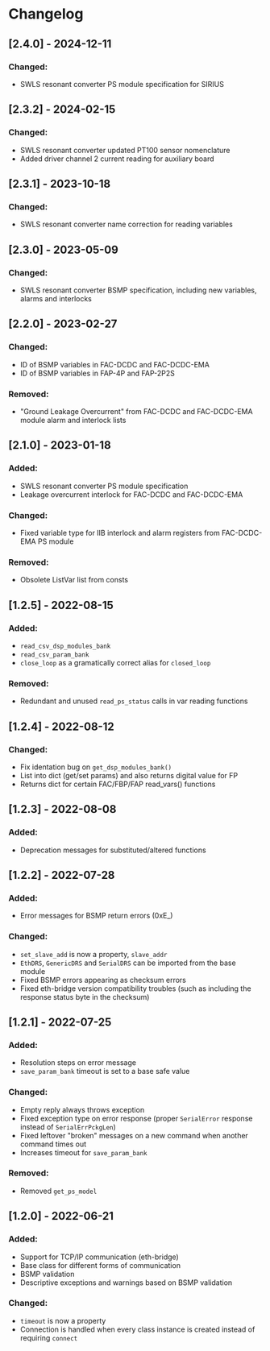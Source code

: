 # Changelog

## [2.4.0] - 2024-12-11
### Changed:
- SWLS resonant converter PS module specification for SIRIUS 

## [2.3.2] - 2024-02-15
### Changed:
- SWLS resonant converter updated PT100 sensor nomenclature 
- Added driver channel 2 current reading for auxiliary board

## [2.3.1] - 2023-10-18
### Changed:
- SWLS resonant converter name correction for reading variables 

## [2.3.0] - 2023-05-09
### Changed:
- SWLS resonant converter BSMP specification, including new variables, alarms and interlocks

## [2.2.0] - 2023-02-27
### Changed:
- ID of BSMP variables in FAC-DCDC and FAC-DCDC-EMA 
- ID of BSMP variables in FAP-4P and FAP-2P2S 

### Removed:
- "Ground Leakage Overcurrent" from FAC-DCDC and FAC-DCDC-EMA module alarm and interlock lists

## [2.1.0] - 2023-01-18
### Added:
- SWLS resonant converter PS module specification
- Leakage overcurrent interlock for FAC-DCDC and FAC-DCDC-EMA

### Changed:
- Fixed variable type for IIB interlock and alarm registers from FAC-DCDC-EMA PS module

### Removed:
- Obsolete ListVar list from consts

## [1.2.5] - 2022-08-15
### Added:
- `read_csv_dsp_modules_bank`
- `read_csv_param_bank`
- `close_loop` as a gramatically correct alias for `closed_loop`

### Removed:
- Redundant and unused `read_ps_status` calls in var reading functions

## [1.2.4] - 2022-08-12
### Changed:
- Fix identation bug on `get_dsp_modules_bank()`
- List into dict (get/set params) and also returns digital value for FP
- Returns dict for certain FAC/FBP/FAP read_vars() functions

## [1.2.3] - 2022-08-08
### Added:
- Deprecation messages for substituted/altered functions

## [1.2.2] - 2022-07-28
### Added:
- Error messages for BSMP return errors (0xE_)

### Changed:
- `set_slave_add` is now a property, `slave_addr`
- `EthDRS`, `GenericDRS` and `SerialDRS` can be imported from the base module
- Fixed BSMP errors appearing as checksum errors
- Fixed eth-bridge version compatibility troubles (such as including the response status byte in the checksum)

## [1.2.1] - 2022-07-25
### Added:
- Resolution steps on error message
- `save_param_bank` timeout is set to a base safe value

### Changed:
- Empty reply always throws exception
- Fixed exception type on error response (proper `SerialError` response instead of `SerialErrPckgLen`)
- Fixed leftover "broken" messages on a new command when another command times out
- Increases timeout for `save_param_bank`

### Removed:
- Removed `get_ps_model`

## [1.2.0] - 2022-06-21
### Added:
- Support for TCP/IP communication (eth-bridge)
- Base class for different forms of communication
- BSMP validation
- Descriptive exceptions and warnings based on BSMP validation

### Changed:
- `timeout` is now a property
- Connection is handled when every class instance is created instead of requiring `connect`
